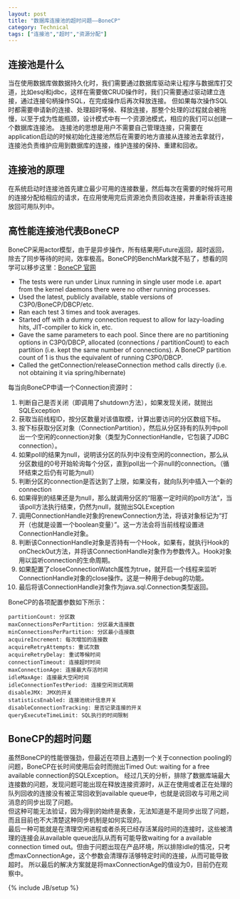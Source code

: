 ```yaml
---
layout: post
title: "数据库连接池的超时问题——BoneCP"
category: Technical
tags: ["连接池","超时","资源分配"]
---
```


## 连接池是什么

当在使用数据库做数据持久化时，我们需要通过数据库驱动来让程序与数据库打交道，比如esql和jdbc，这样在需要做CRUD操作时，我们只需要通过驱动建立连接，通过连接句柄操作SQL，在完成操作后再次释放连接。  但如果每次操作SQL时都需要申请新的连接、处理超时等候、释放连接，那整个处理的过程就会被拖慢，以至于成为性能瓶颈，设计模式中有一个资源池模式，相应的我们可以创建一个数据库连接池。
连接池的思想是用户不需要自己管理连接，只需要在application启动的时候初始化连接池然后在需要的地方直接从连接池去拿就行，连接池负责维护应用到数据库的连接，维护连接的保持、重建和回收。

## 连接池的原理
在系统启动时连接池首先建立最少可用的连接数量，然后每次在需要的时候将可用的连接分配给相应的请求，在应用使用完后资源池负责回收连接，并重新将该连接放回可用队列中。

## 高性能连接池代表BoneCP
BoneCP采用actor模型，由于是异步操作，所有结果用Future返回，超时返回，除去了同步等待的时间，效率极高。BoneCP的BenchMark就不贴了，想看的同学可以移步这里：[BoneCP 官网](http://www.jolbox.com/)  

  * The tests were run under Linux running in single user mode i.e. apart from the kernel daemons there were no other running processes.  
  * Used the latest, publicly available, stable versions of C3P0/BoneCP/DBCP/etc.  
  * Ran each test 3 times and took averages.  
  * Started off with a dummy connection request to allow for lazy-loading hits, JIT-compiler to kick in, etc.  
  * Gave the same parameters to each pool. Since there are no partitioning options in C3P0/DBCP, allocated (connections / partitionCount) to each partition (i.e. kept the same number of connections). A BoneCP partition count of 1 is thus the equivalent of running C3P0/DBCP.  
  * Called the getConnection/releaseConnection method calls directly (i.e. not obtaining it via spring/hibernate)  

每当向BoneCP申请一个Connection资源时：  

1. 判断自己是否关闭（即调用了shutdown方法），如果发现关闭，就抛出SQLException  
2. 获取当前线程ID，按分区数量对该值取模，计算出要访问的分区数组下标。  
3. 按下标获取分区对象（ConnectionPartition），然后从分区持有的队列中poll出一个空闲的connection对象（类型为ConnectionHandle，它包装了JDBC connection）。  
4. 如果poll的结果为null，说明该分区的队列中没有空闲的connection，那么从分区数组的0号开始轮询每个分区，直到poll出一个非null的connection。（循环结束之后仍有可能为null）  
5. 判断分区的connection是否达到了上限，如果没有，就向队列中插入一个新的connection  
6. 如果得到的结果还是为null，那么就调用分区的“阻塞一定时间的poll方法”，当该poll方法执行结束，仍然为null，就抛出SQLException  
7. 调用ConnectionHandle对象的renewConnection方法，将该对象标记为“打开（也就是设置一个boolean变量）”。这一方法会将当前线程设置进ConnectionHandle对象。  
8. 判断该ConnectionHandle对象是否持有一个Hook，如果有，就执行Hook的onCheckOut方法，并将该ConnectionHandle对象作为参数传入。Hook对象用以监听connection的生命周期。  
9. 如果配置了closeConnectionWatch属性为true，就开启一个线程来监听ConnectionHandle对象的close操作。这是一种用于debug的功能。  
10. 最后将该ConnectionHandle对象作为java.sql.Connection类型返回。

BoneCP的各项配置参数如下所示：

    partitionCount: 分区数
    maxConnectionsPerPartition: 分区最大连接数
    minConnectionsPerPartition: 分区最小连接数
    acquireIncrement: 每次增加的连接数
    acquireRetryAttempts: 重试次数
    acquireRetryDelay: 重试等候时间
    connectionTimeout: 连接超时时间
    maxConnectionAge: 连接最大存活时间
    idleMaxAge: 连接最大空闲时间
    idleConnectionTestPeriod: 连接空闲测试周期
    disableJMX: JMX的开关
    statisticsEnabled: 连接池统计信息开关
    disableConnectionTracking: 是否记录连接的开关
    queryExecuteTimeLimit: SQL执行的时间限制

## BoneCP的超时问题
虽然BoneCP的性能很强劲，但最近在项目上遇到一个关于connection pooling的问题，BoneCP在长时间使用后会时而抛出Timed Out: waiting for a free available connection的SQLException。
经过几天的分析，排除了数据库端最大连接数的问题，发现问题可能出现在释放连接资源时，从正在使用或者正在处理的队列回收的连接没有被正常回收到available queue中，也就是说回收与可用之间消息的同步出现了问题。  
但这种可能无法验证，因为得到的始终是表象，无法知道是不是同步出现了问题，而且目前也不大清楚这种同步机制是如何实现的。  
最后一种可能就是在清理空闲进程或者杀死已经存活某段时间的连接时，这些被清理的连接会从available queue出队从而有可能导致waiting for a available connection timed out。但由于问题出现在产品环境，所以排除idle的情况，只考虑maxConnectionAge，这个参数会清理存活够特定时间的连接，从而可能导致超时。
所以最后的解决方案就是将maxConnectionAge的值设为0，目前仍在观察中。

{% include JB/setup %}
